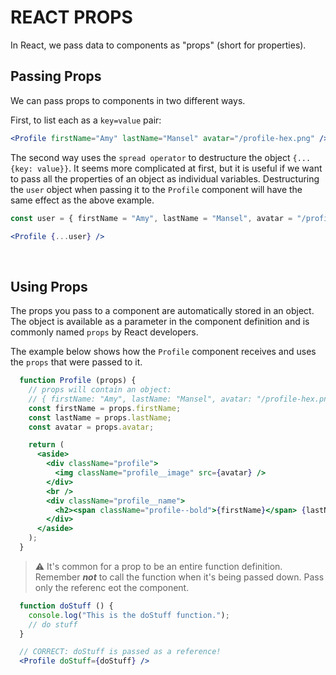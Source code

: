 # REACT PROPS

In React, we pass data to components as "props" (short for properties).

## Passing Props

We can pass props to components in two different ways.

First, to list each as a `key=value` pair:

```jsx
<Profile firstName="Amy" lastName="Mansel" avatar="/profile-hex.png" />
```

The second way uses the `spread operator` to destructure the object `{...{key: value}}`. It seems more complicated at first, but it is useful if we want to pass all the properties of an object as individual variables. Destructuring the `user` object when passing it to the `Profile` component will have the same effect as the above example.

```jsx
const user = { firstName = "Amy", lastName = "Mansel", avatar = "/profile-hex.png" };

<Profile {...user} />
```

<br />

## Using Props

The props you pass to a component are automatically stored in an object. The object is available as a parameter in the component definition and is commonly named `props` by React developers.

The example below shows how the `Profile` component receives and uses the `props` that were passed to it.

```jsx
  function Profile (props) {
    // props will contain an object: 
    // { firstName: "Amy", lastName: "Mansel", avatar: "/profile-hex.png" }
    const firstName = props.firstName;
    const lastName = props.lastName;
    const avatar = props.avatar;

    return (
      <aside>
        <div className="profile">
          <img className="profile__image" src={avatar} />
        </div>
        <br />
        <div className="profile__name">
          <h2><span className="profile--bold">{firstName}</span> {lastName}</h2>
        </div>
      </aside>
    );
  }
```

> ⚠️ It's common for a prop to be an entire function definition. Remember ***not*** to call the function when it's being passed down. Pass only the referenc eot the component.

```jsx
  function doStuff () {
    console.log("This is the doStuff function.");
    // do stuff
  }

  // CORRECT: doStuff is passed as a reference!
  <Profile doStuff={doStuff} />
```

